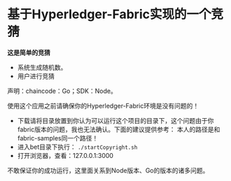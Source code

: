 # 基于Hyperledger-Fabric实现的一个竞猜
**这是简单的竞猜**
- 系统生成随机数。
- 用户进行竞猜

声明：chaincode：Go；SDK：Node。

使用这个应用之前请确保你的Hyperledger-Fabric环境是没有问题的！
- 下载请将目录放置到你认为可以运行这个项目的目录下，这个问题由于你fabric版本的问题，我也无法确认。下面的建议提供参考：
  本人的路径是和fabric-samples同一个路径！
- 进入bet目录下执行：
  ` ./startCopyright.sh `
- 打开浏览器，查看：127.0.0.1:3000


不敢保证你的成功运行，这里面关系到Node版本、Go的版本的诸多问题。
